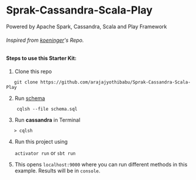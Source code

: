 # Sprak-Cassandra-Scala-Play
Powered by Apache Spark, Cassandra, Scala and Play Framework

###### Inspired from [koeninger](https://github.com/koeninger/spark-cassandra-example)'s Repo.
 
#### Steps to use this Starter Kit:

1. Clone this repo
 ```$xslt
    git clone https://github.com/arajajyothibabu/Sprak-Cassandra-Scala-Play
```

2. Run [schema](https://github.com/arajajyothibabu/Sprak-Cassandra-Scala-Play/blob/master/schema.cql)
```$xslt
    cqlsh --file schema.sql
```

3. Run **cassandra** in Terminal
 ```$xslt
    > cqlsh
```

4. Run this project using 
    
    `activator run` or `sbt run`
 
5. This opens `localhost:9000` where you can run different methods in this example. Results will be in `console`.